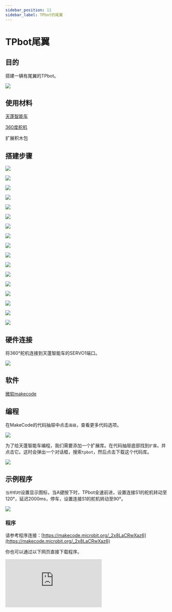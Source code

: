 ```yaml
---
sidebar_position: 11
sidebar_label: TPbot的尾翼
---
```


# TPbot尾翼

## 目的

搭建一辆有尾翼的TPbot。


![](./images/tpbot-brick-expansion-case-11-01.png)

## 使用材料


[天蓬智能车](https://www.elecfreaks.com/tpbot.html)

[360度舵机](https://www.elecfreaks.com/geekservo-2kg-360-degrees-compatible-with-lego.html)

扩展积木包



## 搭建步骤

![](./images/tpbot-brick-expansion-step-11-01.png)

![](./images/tpbot-brick-expansion-step-11-02.png)

![](./images/tpbot-brick-expansion-step-11-03.png)

![](./images/tpbot-brick-expansion-step-11-04.png)

![](./images/tpbot-brick-expansion-step-11-05.png)

![](./images/tpbot-brick-expansion-step-11-06.png)

![](./images/tpbot-brick-expansion-step-11-07.png)

![](./images/tpbot-brick-expansion-step-11-08.png)

![](./images/tpbot-brick-expansion-step-11-09.png)

![](./images/tpbot-brick-expansion-step-11-10.png)

![](./images/tpbot-brick-expansion-step-11-11.png)

![](./images/tpbot-brick-expansion-step-11-12.png)

![](./images/tpbot-brick-expansion-step-11-13.png)

![](./images/tpbot-brick-expansion-step-11-14.png)

![](./images/tpbot-brick-expansion-step-11-15.png)

![](./images/tpbot-brick-expansion-step-11-16.png)

![](./images/tpbot-brick-expansion-step-11-17.png)

## 硬件连接

将360°舵机连接到天蓬智能车的SERVO1端口。

![](./images/tpbot-brick-expansion-case-01-02.png)


## 软件

[微软makecode](https://makecode.microbit.org/#)


## 编程



在MakeCode的代码抽屉中点击`高级`，查看更多代码选项。

![](./images/tpbot-brick-expansion-case-01-03.png)

为了给天蓬智能车编程，我们需要添加一个扩展库。在代码抽屉底部找到`扩展`，并点击它。这时会弹出一个对话框，搜索`tpbot`，然后点击下载这个代码库。

![](./images/tpbot-brick-expansion-case-01-04.png)


## 示例程序

`当开机时`设置显示图标，当A键按下时，TPbot全速前进，设置连接S1的舵机转动至120°，延迟2000ms，停车，设置连接S1的舵机转动至90°。

![](./images/tpbot-brick-expansion-case-11-05.png)


### 程序

请参考程序连接：[https://makecode.microbit.org/_2x8LaCRwXaz6](https://makecode.microbit.org/_2x8LaCRwXaz6)

你也可以通过以下网页直接下载程序。

<div
    style={{
        position: 'relative',
        paddingBottom: '60%',
        overflow: 'hidden',
    }}
>
    <iframe
        src="https://makecode.microbit.org/_2x8LaCRwXaz6"
        frameborder="0"
        sandbox="allow-popups allow-forms allow-scripts allow-same-origin"
        style={{
            position: 'absolute',
            width: '100%',
            height: '100%',
        }}
    />
</div>

## 结论

当A键按下时，小车向前行驶并抬起尾翼，两秒钟后，小车停止行驶并降下尾翼。
